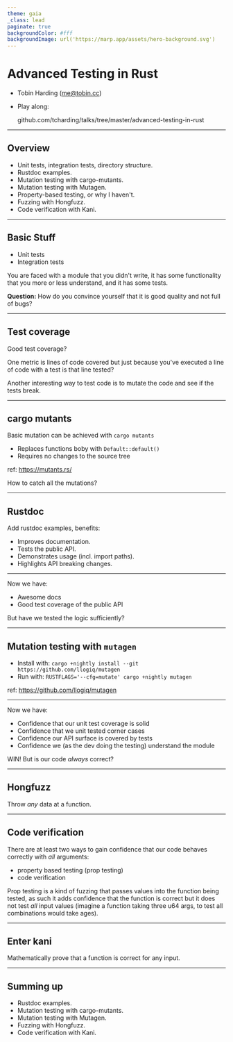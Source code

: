 ```yaml
---
theme: gaia
_class: lead
paginate: true
backgroundColor: #fff
backgroundImage: url('https://marp.app/assets/hero-background.svg')
---
```


# **Advanced Testing in Rust**

- Tobin Harding (me@tobin.cc)
- Play along:

    github.com/tcharding/talks/tree/master/advanced-testing-in-rust

---

## Overview

- Unit tests, integration tests, directory structure.
- Rustdoc examples.
- Mutation testing with cargo-mutants.
- Mutation testing with Mutagen.
- Property-based testing, or why I haven't.
- Fuzzing with Hongfuzz.
- Code verification with Kani.

---

## Basic Stuff

- Unit tests
- Integration tests

You are faced with a module that you didn't write, it has some functionality that you more or less understand, and it has some tests. 

**Question:** How do you convince yourself that it is good quality and not full of bugs?

---

## Test coverage

Good test coverage?

One metric is lines of code covered but just because you've executed a line of code with a test is that line tested?

Another interesting way to test code is to mutate the code and see if the tests break.

---

## cargo mutants

Basic mutation can be achieved with `cargo mutants`

- Replaces functions boby with `Default::default()`
- Requires no changes to the source tree

ref: https://mutants.rs/

How to catch all the mutations?

---

## Rustdoc

Add rustdoc examples, benefits:

- Improves documentation.
- Tests the public API.
- Demonstrates usage (incl. import paths).
- Highlights API breaking changes.

---

Now we have:

- Awesome docs
- Good test coverage of the public API

But have we tested the logic sufficiently?

---

## Mutation testing with `mutagen`

- Install with: `cargo +nightly install --git https://github.com/llogiq/mutagen`
- Run with: `RUSTFLAGS='--cfg=mutate' cargo +nightly mutagen`

ref: https://github.com/llogiq/mutagen

---

Now we have:

- Confidence that our unit test coverage is solid
- Confidence that we unit tested corner cases
- Confidence our API surface is covered by tests
- Confidence we (as the dev doing the testing) understand the module

WIN! But is our code _always_ correct?

---

## Hongfuzz

Throw _any_ data at a function.

---

## Code verification

There are at least two ways to gain confidence that our code behaves correctly with _all_ arguments:

- property based testing (prop testing)
- code verification

Prop testing is a kind of fuzzing that passes values into the function being tested, as such it adds confidence that the function is correct but it does not test _all_ input values (imagine a function taking three u64 args, to test all combinations would take ages).

---

## Enter kani

Mathematically prove that a function is correct for any input.

---

## Summing up

- Rustdoc examples.
- Mutation testing with cargo-mutants.
- Mutation testing with Mutagen.
- Fuzzing with Hongfuzz.
- Code verification with Kani.
